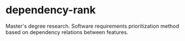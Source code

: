 # dependency-rank
Master's degree research. Software requirements prioritization method based on dependency relations between features.
